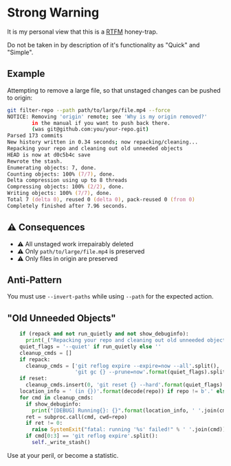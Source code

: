 # Strong Warning

It is my personal view that this is a [RTFM](https://en.wikipedia.org/wiki/RTFM) honey-trap. 

Do not be taken in by description of it's functionality as "Quick" and "Simple".

## Example

Attempting to remove a large file, so that unstaged changes can be pushed to origin:

```zsh
git filter-repo --path path/to/large/file.mp4 --force
NOTICE: Removing 'origin' remote; see 'Why is my origin removed?'
        in the manual if you want to push back there.
        (was git@github.com:you/your-repo.git)
Parsed 173 commits
New history written in 0.34 seconds; now repacking/cleaning...
Repacking your repo and cleaning out old unneeded objects
HEAD is now at d0c5b4c save
Rewrote the stash.
Enumerating objects: 7, done.
Counting objects: 100% (7/7), done.
Delta compression using up to 8 threads
Compressing objects: 100% (2/2), done.
Writing objects: 100% (7/7), done.
Total 7 (delta 0), reused 0 (delta 0), pack-reused 0 (from 0)
Completely finished after 7.96 seconds.
```

## ⚠️ Consequences

- ⚠️ All unstaged work irrepairably deleted
- ⚠️ Only `path/to/large/file.mp4` is preserved
- ⚠️ Only files in origin are preserved

## Anti-Pattern

You must use `--invert-paths` while using `--path` for the expected action.

## "Old Unneeded Objects"

```python
    if (repack and not run_quietly and not show_debuginfo):
      print(_("Repacking your repo and cleaning out old unneeded objects"))
    quiet_flags = '--quiet' if run_quietly else ''
    cleanup_cmds = []
    if repack:
      cleanup_cmds = ['git reflog expire --expire=now --all'.split(),
                      'git gc {} --prune=now'.format(quiet_flags).split()]
    if reset:
      cleanup_cmds.insert(0, 'git reset {} --hard'.format(quiet_flags).split())
    location_info = ' (in {})'.format(decode(repo)) if repo != b'.' else ''
    for cmd in cleanup_cmds:
      if show_debuginfo:
        print("[DEBUG] Running{}: {}".format(location_info, ' '.join(cmd)))
      ret = subproc.call(cmd, cwd=repo)
      if ret != 0:
        raise SystemExit("fatal: running '%s' failed!" % ' '.join(cmd))
      if cmd[0:3] == 'git reflog expire'.split():
        self._write_stash()
```

Use at your peril, or become a statistic.

